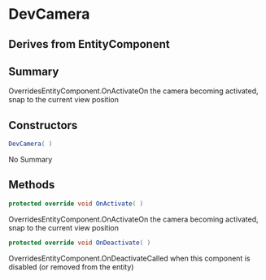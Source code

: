 # DevCamera

## Derives from EntityComponent

## Summary

OverridesEntityComponent.OnActivateOn the camera becoming activated, snap to the current view position
## Constructors

```c#
DevCamera( ) 
```
No Summary
## Methods

```c#
protected override void OnActivate( ) 
```
OverridesEntityComponent.OnActivateOn the camera becoming activated, snap to the current view position
```c#
protected override void OnDeactivate( ) 
```
OverridesEntityComponent.OnDeactivateCalled when this component is disabled (or removed from the entity)
